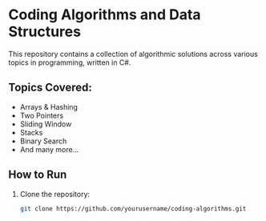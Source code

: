 # Coding Algorithms and Data Structures

This repository contains a collection of algorithmic solutions across various topics in programming, written in C#.

## Topics Covered:
- Arrays & Hashing
- Two Pointers
- Sliding Window
- Stacks
- Binary Search
- And many more...

## How to Run
1. Clone the repository:
   ```bash
   git clone https://github.com/yourusername/coding-algorithms.git
